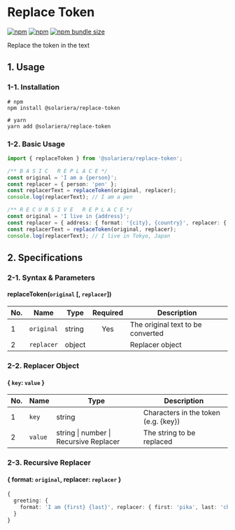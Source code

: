 # Replace Token

[![npm](https://img.shields.io/npm/v/@solariera/replace-token)](https://www.npmjs.com/package/@solariera/replace-token)
[![npm](https://img.shields.io/npm/dw/@solariera/replace-token)](https://www.npmjs.com/package/@solariera/replace-token)
[![npm bundle size](https://img.shields.io/bundlephobia/min/@solariera/replace-token)](https://bundlephobia.com/result?p=@solariera/replace-token)

Replace the token in the text

## 1. Usage

### 1-1. Installation

```console
# npm
npm install @solariera/replace-token
```

```console
# yarn
yarn add @solariera/replace-token
```

### 1-2. Basic Usage

```typescript
import { replaceToken } from '@solariera/replace-token';

/** B A S I C   R E P L A C E */
const original = 'I am a {person}';
const replacer = { person: 'pen' };
const replacerText = replaceToken(original, replacer);
console.log(replacerText); // I am a pen

/** R E C U R S I V E   R E P L A C E */
const original = 'I live in {address}';
const replacer = { address: { format: '{city}, {country}', replacer: { city: 'Tokyo', country: 'Japan' } } };
const replacerText = replaceToken(original, replacer);
console.log(replacerText); // I live in Tokyo, Japan
```

## 2. Specifications

### 2-1. Syntax & Parameters

#### replaceToken(`original` [, `replacer`])

| No. | Name       | Type   | Required | Description                       |
| --- | ---------- | ------ | :------: | --------------------------------- |
| 1   | `original` | string |   Yes    | The original text to be converted |
| 2   | `replacer` | object |          | Replacer object                   |

### 2-2. Replacer Object

#### { `key`: `value` }

| No. | Name    | Type                                   | Description                          |
| --- | ------- | -------------------------------------- | ------------------------------------ |
| 1   | `key`   | string                                 | Characters in the token (e.g. {key}) |
| 2   | `value` | string \| number \| Recursive Replacer | The string to be replaced            |

### 2-3. Recursive Replacer

#### { format: `original`, replacer: `replacer` }

```typescript
{
  greeting: {
    format: 'I am {first} {last}', replacer: { first: 'pika', last: 'chu' };
  }
}
```
